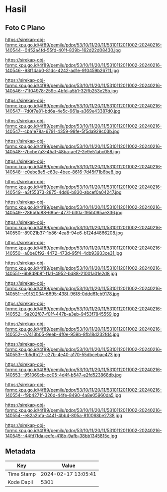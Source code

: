# Hasil

## Foto C Plano

https://sirekap-obj-formc.kpu.go.id/4f89/pemilu/pdpr/53/10/11/20/11/5310112011002-20240216-140544--0452a4fd-55fd-401f-839b-162d22d08430.jpg

https://sirekap-obj-formc.kpu.go.id/4f89/pemilu/pdpr/53/10/11/20/11/5310112011002-20240216-140546--98f14ab0-81dc-4242-ad1e-910459b26711.jpg

https://sirekap-obj-formc.kpu.go.id/4f89/pemilu/pdpr/53/10/11/20/11/5310112011002-20240216-140546--71f04978-259c-4bfd-a5b1-32ffb253e25b.jpg

https://sirekap-obj-formc.kpu.go.id/4f89/pemilu/pdpr/53/10/11/20/11/5310112011002-20240216-140547--7d0f7e81-bd6a-4e5c-961a-a369e43387d0.jpg

https://sirekap-obj-formc.kpu.go.id/4f89/pemilu/pdpr/53/10/11/20/11/5310112011002-20240216-140547--cba1e78a-6791-4359-98fe-5f5da929c03b.jpg

https://sirekap-obj-formc.kpu.go.id/4f89/pemilu/pdpr/53/10/11/20/11/5310112011002-20240216-140548--7bcbe7a3-45a1-48ba-aef2-2e9e51abc058.jpg

https://sirekap-obj-formc.kpu.go.id/4f89/pemilu/pdpr/53/10/11/20/11/5310112011002-20240216-140548--c0ebc8e5-c63e-4bec-8616-7d45f71b6be8.jpg

https://sirekap-obj-formc.kpu.go.id/4f89/pemilu/pdpr/53/10/11/20/11/5310112011002-20240216-140549--a3f55373-2875-4dd6-b830-abcef0a04247.jpg

https://sirekap-obj-formc.kpu.go.id/4f89/pemilu/pdpr/53/10/11/20/11/5310112011002-20240216-140549--286b0d88-68be-477f-b30a-f95b095ae336.jpg

https://sirekap-obj-formc.kpu.go.id/4f89/pemilu/pdpr/53/10/11/20/11/5310112011002-20240216-140550--89021b37-1b86-4ea8-94e6-b124d4866208.jpg

https://sirekap-obj-formc.kpu.go.id/4f89/pemilu/pdpr/53/10/11/20/11/5310112011002-20240216-140550--a0be0f92-4472-473d-95f4-4db93933ce31.jpg

https://sirekap-obj-formc.kpu.go.id/4f89/pemilu/pdpr/53/10/11/20/11/5310112011002-20240216-140551--6b8d9b8f-f1a1-4952-bd88-21001a01e2d8.jpg

https://sirekap-obj-formc.kpu.go.id/4f89/pemilu/pdpr/53/10/11/20/11/5310112011002-20240216-140551--e9152034-6695-438f-96f8-0ddd61cb9178.jpg

https://sirekap-obj-formc.kpu.go.id/4f89/pemilu/pdpr/53/10/11/20/11/5310112011002-20240216-140552--5a202f87-f01f-447b-a3eb-9453f7845559.jpg

https://sirekap-obj-formc.kpu.go.id/4f89/pemilu/pdpr/53/10/11/20/11/5310112011002-20240216-140552--a7413b05-9eeb-4f0e-959b-8fb18d232fd4.jpg

https://sirekap-obj-formc.kpu.go.id/4f89/pemilu/pdpr/53/10/11/20/11/5310112011002-20240216-140553--fb5dfb27-c27b-4e40-a170-55dbcebac473.jpg

https://sirekap-obj-formc.kpu.go.id/4f89/pemilu/pdpr/53/10/11/20/11/5310112011002-20240216-140553--951069cb-cc05-4d4f-b547-e2fd523868db.jpg

https://sirekap-obj-formc.kpu.go.id/4f89/pemilu/pdpr/53/10/11/20/11/5310112011002-20240216-140554--f9b4271f-326d-44fe-8490-4a8e05960da5.jpg

https://sirekap-obj-formc.kpu.go.id/4f89/pemilu/pdpr/53/10/11/20/11/5310112011002-20240216-140554--e82a2bfa-4441-4bb4-805a-810068be2738.jpg

https://sirekap-obj-formc.kpu.go.id/4f89/pemilu/pdpr/53/10/11/20/11/5310112011002-20240216-140545--44fd7fda-ecfc-418b-9afb-38bb1345815c.jpg


## Metadata

| Key        | Value               |
| ---------- | ------------------- |
| Time Stamp | 2024-02-17 13:05:41 |
| Kode Dapil | 5301                |




